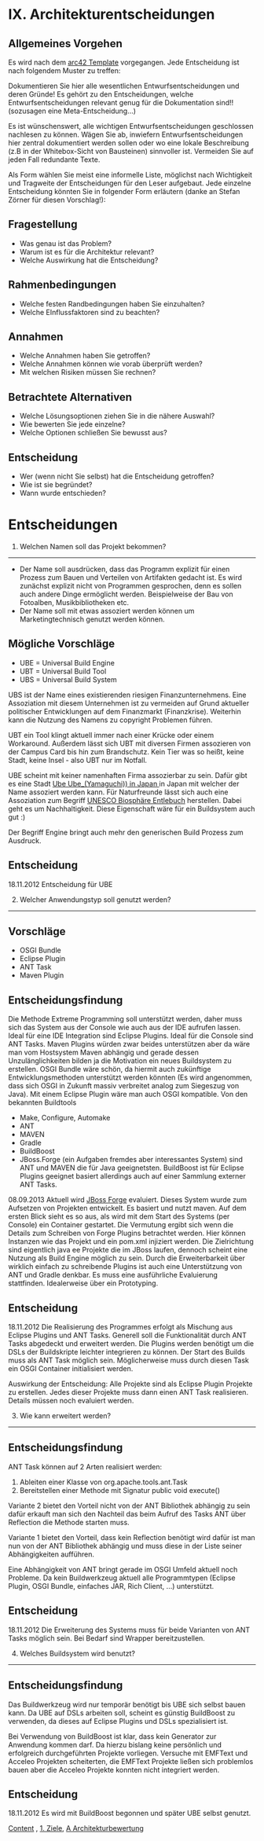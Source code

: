 IX. Architekturentscheidungen
=============================

Allgemeines Vorgehen
--------------------

Es wird nach dem [arc42 Template](http://www.arc42.de/template/page29/template/10-decisions.html) vorgegangen. Jede Entscheidung ist nach folgendem Muster zu treffen:

Dokumentieren Sie hier alle wesentlichen Entwurfsentscheidungen und deren Gründe! Es gehört zu den Entscheidungen, welche Entwurfsentscheidungen relevant genug für die Dokumentation sind!! (sozusagen eine Meta-Entscheidung...)

Es ist wünschenswert, alle wichtigen Entwurfsentscheidungen geschlossen nachlesen zu können. Wägen Sie ab, inwiefern Entwurfsentscheidungen hier zentral dokumentiert werden sollen oder wo eine lokale Beschreibung (z.B in der Whitebox-Sicht von Bausteinen) sinnvoller ist. Vermeiden Sie auf jeden Fall redundante Texte.

Als Form wählen Sie meist eine informelle Liste, möglichst nach Wichtigkeit und Tragweite der Entscheidungen für den Leser aufgebaut.
Jede einzelne Entscheidung könnten Sie in folgender Form erläutern (danke an Stefan Zörner für diesen Vorschlag!):

Fragestellung
-------------

* Was genau ist das Problem?
* Warum ist es für die Architektur relevant?
* Welche Auswirkung hat die Entscheidung?

Rahmenbedingungen
-----------------

* Welche festen Randbedingungen haben Sie einzuhalten?
* Welche EInflussfaktoren sind zu beachten?

Annahmen
--------

* Welche Annahmen haben Sie getroffen?
* Welche Annahmen können wie vorab überprüft werden?
* Mit welchen Risiken müssen Sie rechnen?

Betrachtete Alternativen
------------------------

* Welche Lösungsoptionen ziehen Sie in die nähere Auswahl?
* Wie bewerten Sie jede einzelne?
* Welche Optionen schließen Sie bewusst aus?

Entscheidung
------------

* Wer (wenn nicht Sie selbst) hat die Entscheidung getroffen?
* Wie ist sie begründet?
* Wann wurde entschieden?


Entscheidungen
==============


1. Welchen Namen soll das Projekt bekommen?
-------------------------------------------

+ Der Name soll ausdrücken, dass das Programm explizit für einen Prozess zum 
Bauen und Verteilen von Artifakten gedacht ist. Es wird zunächst explizit 
nicht von Programmen gesprochen, denn es sollen auch andere Dinge
ermöglicht werden. Beispielweise der Bau von Fotoalben, Musikbibliotheken etc.
+ Der Name soll mit etwas assoziert werden können um Marketingtechnisch genutzt
werden können. 

Mögliche Vorschläge
-------------------

+ UBE = Universal Build Engine
+ UBT = Universal Build Tool
+ UBS = Universal Build System

UBS ist der Name eines existierenden riesigen Finanzunternehmens. Eine 
Assoziation mit diesem Unternehmen ist zu vermeiden auf Grund aktueller 
politischer Entwicklungen auf dem Finanzmarkt (Finanzkrise). Weiterhin
kann die Nutzung des Namens zu copyright Problemen führen.

UBT ein Tool klingt aktuell immer nach einer Krücke oder einem Workaround. 
Außerdem lässt sich UBT mit diversen Firmen assozieren von der Campus Card bis
hin zum Brandschutz. Kein Tier was so heißt, keine Stadt, keine Insel - also
UBT nur im Notfall.

UBE scheint mit keiner namenhaften Firma assozierbar zu sein. Dafür gibt es eine
Stadt [Ube Ube_(Yamaguchi)) in Japan ](http://de.wikipedia.org/wiki/Ube_%28Yamaguchi%29) in Japan mit welcher 
der Name assoziert werden kann. Für Naturfreunde lässt sich auch eine 
Assoziation zum Begriff 
[UNESCO Biosphäre Entlebuch](http://www.biosphaere.ch/de/welcome.cfm) herstellen.
Dabei geht es um Nachhaltigkeit. Diese Eigenschaft wäre für ein Buildsystem
auch gut :)

Der Begriff Engine bringt auch mehr den generischen Build Prozess zum Ausdruck.

Entscheidung
------------

18.11.2012 Entscheidung für UBE


2. Welcher Anwendungstyp soll genutzt werden?
---------------------------------------------

Vorschläge
----------

+ OSGI Bundle
+ Eclipse Plugin
+ ANT Task
+ Maven Plugin

Entscheidungsfindung
--------------------
Die Methode Extreme Programming soll unterstützt werden, daher muss sich 
das System aus der Console wie auch aus der IDE aufrufen lassen. Ideal für
eine IDE Integration sind Eclipse Plugins. Ideal für die Console sind ANT Tasks.
Maven Plugins würden zwar beides unterstützen aber da wäre man vom Hostsystem
Maven abhängig und gerade dessen Unzulänglichkeiten bilden ja die Motivation ein
neues Buildsystem zu erstellen. OSGI Bundle wäre schön, da hiermit auch 
zukünftige Entwicklungsmethoden unterstützt werden könnten (Es wird angenommen,
dass sich OSGI in Zukunft massiv verbreitet analog zum Siegeszug von Java). Mit
einem Eclipse Plugin wäre man auch OSGI kompatible. 
Von den bekannten Buildtools
+ Make, Configure, Automake
+ ANT
+ MAVEN
+ Gradle
+ BuildBoost
+ JBoss.Forge (ein Aufgaben fremdes aber interessantes System)
sind ANT und MAVEN die für Java geeignetsten. BuildBoost ist für Eclipse Plugins 
geeignet basiert allerdings auch auf einer Sammlung externer ANT Tasks. 

08.09.2013 Aktuell wird [JBoss Forge](http://forge.jboss.org/) evaluiert. Dieses System wurde zum Aufsetzen
von Projekten entwickelt. Es basiert und nutzt maven. Auf dem ersten Blick sieht 
es so aus, als wird mit dem Start des Systems (per Console) ein Container gestartet.
Die Vermutung ergibt sich wenn die Details zum Schreiben von Forge Plugins 
betrachtet werden. Hier können Instanzen wie das Projekt und ein pom.xml injiziert
werden. Die Zielrichtung sind eigentlich java ee Projekte die im JBoss laufen,
dennoch scheint eine Nutzung als Build Engine möglich zu sein. Durch die 
Erweiterbarkeit über wirklich einfach zu schreibende Plugins ist auch eine
Unterstützung von ANT und Gradle denkbar. Es muss eine ausführliche Evaluierung
stattfinden. Idealerweise über ein Prototyping.

Entscheidung
------------
18.11.2012 Die Realisierung des Programmes erfolgt als Mischung aus Eclipse 
Plugins und ANT Tasks. Generell soll die Funktionalität durch ANT Tasks abgedeckt
und erweitert werden. Die Plugins werden benötigt um die DSLs der Buildskripte
leichter integrieren zu können. Der Start des Builds muss als ANT Task möglich sein. 
Möglicherweise muss durch diesen Task ein OSGI Container initialisiert werden.

Auswirkung der Entscheidung:
Alle Projekte sind als Eclipse Plugin Projekte zu erstellen. Jedes dieser 
Projekte muss dann einen ANT Task realisieren. Details müssen noch evaluiert 
werden.

3. Wie kann erweitert werden?
-----------------------------

Entscheidungsfindung
--------------------
ANT Task können auf 2 Arten realisiert werden:
1. Ableiten einer Klasse von org.apache.tools.ant.Task
2. Bereitstellen einer Methode mit Signatur public void execute()

Variante 2 bietet den Vorteil nicht von der ANT Bibliothek abhängig zu sein 
dafür erkauft man sich den Nachteil das beim Aufruf des Tasks ANT über 
Reflection die Methode starten muss.

Variante 1 bietet den Vorteil, dass kein Reflection benötigt wird dafür ist man
nun von der ANT Bibliothek abhängig und muss diese in der Liste seiner 
Abhängigkeiten aufführen. 

Eine Abhängigkeit von ANT bringt gerade im OSGI Umfeld aktuell noch Probleme. Da
kein Buildwerkzeug aktuell alle Programmtypen (Eclipse Plugin, OSGI Bundle,
einfaches JAR, Rich Client, ...) unterstützt. 

Entscheidung
------------
18.11.2012 Die Erweiterung des Systems muss für beide Varianten von ANT Tasks
möglich sein. Bei Bedarf sind Wrapper bereitzustellen.

4. Welches Buildsystem wird benutzt?
------------------------------------

Entscheidungsfindung
--------------------
Das Buildwerkzeug wird nur temporär benötigt bis UBE sich selbst bauen kann. 
Da UBE auf DSLs arbeiten soll, scheint es günstig BuildBoost zu verwenden, da 
dieses auf Eclipse Plugins und DSLs spezialisiert ist. 

Bei Verwendung von BuildBoost ist klar, dass kein Generator zur Anwendung kommen
darf. Da hierzu bislang keine persönlich und erfolgreich durchgeführten 
Projekte vorliegen. Versuche mit EMFText und Acceleo Projekten scheiterten, die
EMFText Projekte ließen sich problemlos bauen aber die Acceleo Projekte konnten
nicht integriert werden.

Entscheidung
------------
18.11.2012 Es wird mit BuildBoost begonnen und später UBE selbst genutzt.

[Content](index.md) , [1. Ziele](1_Ziele.md), [A Architekturbewertung](A_Architekturbewertung.md)
